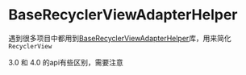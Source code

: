 # BaseRecyclerViewAdapterHelper

遇到很多项目中都用到[BaseRecyclerViewAdapterHelper](https://github.com/CymChad/BaseRecyclerViewAdapterHelper)库，用来简化`RecyclerView`

3.0 和 4.0 的api有些区别，需要注意

